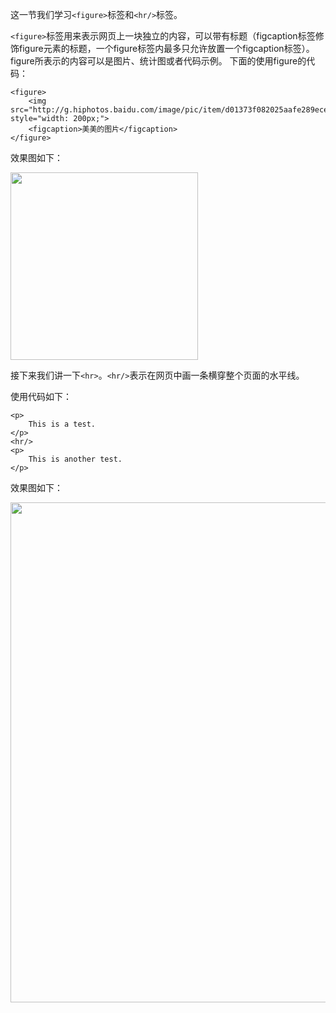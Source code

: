 这一节我们学习`<figure>`标签和`<hr/>`标签。

`<figure>`标签用来表示网页上一块独立的内容，可以带有标题（figcaption标签修饰figure元素的标题，一个figure标签内最多只允许放置一个figcaption标签）。figure所表示的内容可以是图片、统计图或者代码示例。
下面的使用figure的代码：

	<figure>
    	<img src="http://g.hiphotos.baidu.com/image/pic/item/d01373f082025aafe289eceff8edab64034f1a5e.jpg" style="width: 200px;">
    	<figcaption>美美的图片</figcaption>
	</figure>


效果图如下：

<img src="http://html-basic-images.qiniudn.com/section_7_text_course_6.png" style="width: 300px;">

接下来我们讲一下`<hr>`。`<hr/>`表示在网页中画一条横穿整个页面的水平线。

使用代码如下：

	<p>
    	This is a test.
	</p>
	<hr/>
	<p>
    	This is another test.
	</p>

效果图如下：

<img src="http://html-basic-images.qiniudn.com/section_7_text_course_72.png" style="width: 800px;">
